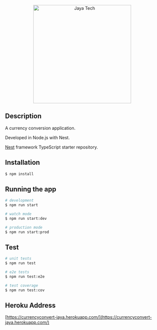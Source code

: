 <p align="center">
  <a href="https://jaya.tech/" target="blank"><img src="https://jaya.tech/images/logo-white.png" width="320" alt="Jaya Tech" /></a>
</p>



## Description

A currency conversion application.

Developed in Node.js with Nest.

[Nest](https://github.com/nestjs/nest) framework TypeScript starter repository.

## Installation

```bash
$ npm install
```

## Running the app

```bash
# development
$ npm run start

# watch mode
$ npm run start:dev

# production mode
$ npm run start:prod
```

## Test

```bash
# unit tests
$ npm run test

# e2e tests
$ npm run test:e2e

# test coverage
$ npm run test:cov
```

## Heroku Address
[https://currencyconvert-jaya.herokuapp.com/](https://currencyconvert-jaya.herokuapp.com/)
